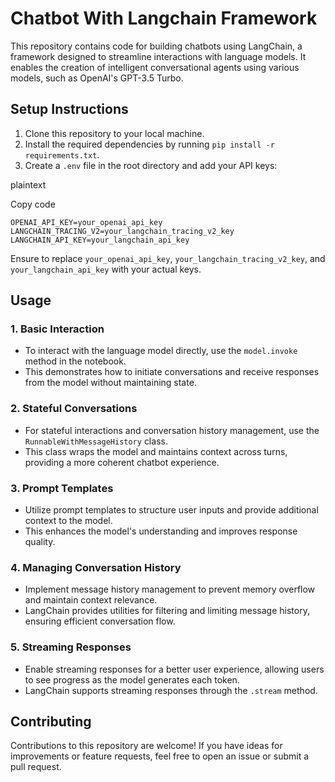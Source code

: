 Chatbot With Langchain Framework
===========================

This repository contains code for building chatbots using LangChain, a framework designed to streamline interactions with language models. It enables the creation of intelligent conversational agents using various models, such as OpenAI's GPT-3.5 Turbo.

Setup Instructions
------------------

1.  Clone this repository to your local machine.
2.  Install the required dependencies by running `pip install -r requirements.txt`.
3.  Create a `.env` file in the root directory and add your API keys:

plaintext

Copy code

`OPENAI_API_KEY=your_openai_api_key
LANGCHAIN_TRACING_V2=your_langchain_tracing_v2_key
LANGCHAIN_API_KEY=your_langchain_api_key`

Ensure to replace `your_openai_api_key`, `your_langchain_tracing_v2_key`, and `your_langchain_api_key` with your actual keys.

Usage
-----

### 1\. Basic Interaction

-   To interact with the language model directly, use the `model.invoke` method in the notebook.
-   This demonstrates how to initiate conversations and receive responses from the model without maintaining state.

### 2\. Stateful Conversations

-   For stateful interactions and conversation history management, use the `RunnableWithMessageHistory` class.
-   This class wraps the model and maintains context across turns, providing a more coherent chatbot experience.

### 3\. Prompt Templates

-   Utilize prompt templates to structure user inputs and provide additional context to the model.
-   This enhances the model's understanding and improves response quality.

### 4\. Managing Conversation History

-   Implement message history management to prevent memory overflow and maintain context relevance.
-   LangChain provides utilities for filtering and limiting message history, ensuring efficient conversation flow.

### 5\. Streaming Responses

-   Enable streaming responses for a better user experience, allowing users to see progress as the model generates each token.
-   LangChain supports streaming responses through the `.stream` method.

Contributing
------------

Contributions to this repository are welcome! If you have ideas for improvements or feature requests, feel free to open an issue or submit a pull request.